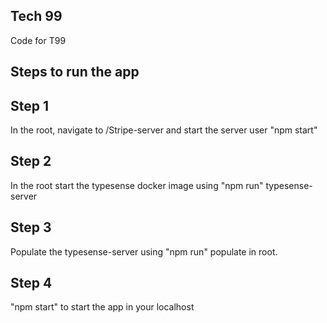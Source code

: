 

## Tech 99

Code for T99

## Steps to run the app

## Step 1

In the root, navigate to /Stripe-server and start the server user "npm start"

## Step 2

In the root start the typesense docker image using "npm run" typesense-server

## Step 3

Populate the typesense-server using "npm run" populate in root.

## Step 4

"npm start" to start the app in your localhost
